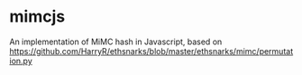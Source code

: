 # mimcjs
An implementation of MiMC hash in Javascript, based on https://github.com/HarryR/ethsnarks/blob/master/ethsnarks/mimc/permutation.py
